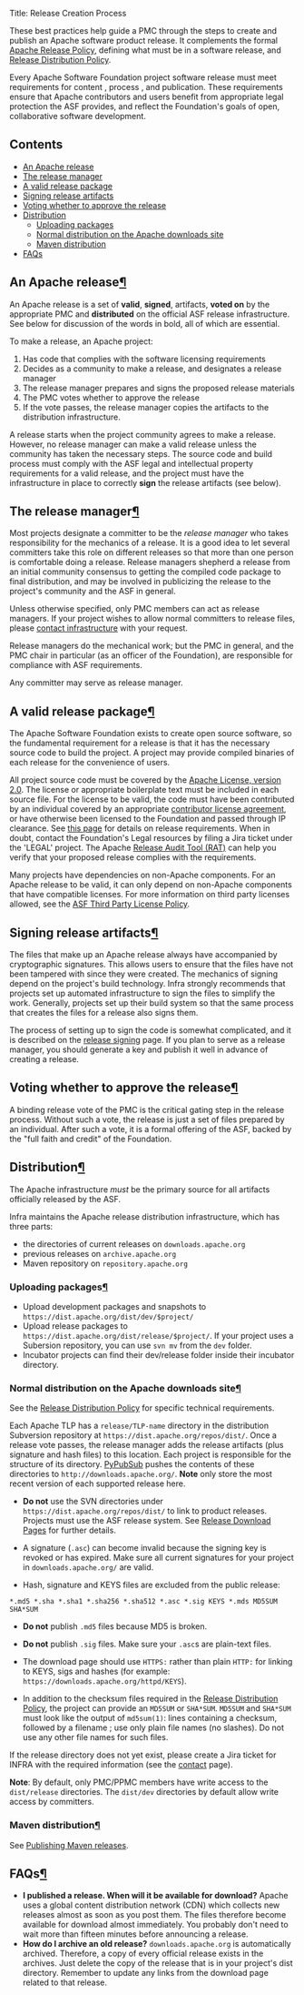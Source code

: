 Title: Release Creation Process

These best practices help guide a PMC through the steps to create and publish an Apache software product release. It complements the formal <a href="https://www.apache.org/legal/release-policy.html" target="_blank">Apache Release Policy</a>, defining what must be in a software release, and [Release Distribution Policy](release-distribution.html).

Every Apache Software Foundation project software release must meet requirements for content , process , and publication. These requirements ensure that Apache contributors and users benefit from appropriate legal protection the ASF provides, and reflect the Foundation's goals of open, collaborative software development.

## Contents ##

  - <a href="#definition">An Apache release</a>
  - <a href="#releasemanager">The release manager</a>
  - <a href="#valid">A valid release package</a>
  - <a href="#signing">Signing release artifacts</a>
  - <a href="#voting">Voting whether to approve the release</a>
  - <a href="#distribution">Distribution</a>
    - <a href="#uploading">Uploading packages</a>
    - <a href="#normal">Normal distribution on the Apache downloads site</a>
    - <a href="#tomaven">Maven distribution</a>
  - <a href="#faqs">FAQs</a>

<h2 id="definition">An Apache release<a class="headerlink" href="#definition" title="Permanent link">&para;</a></h2>

An Apache release is a set of **valid**, **signed**, artifacts, **voted on** by the appropriate PMC and **distributed** on the official ASF release infrastructure. See below for discussion of the words in bold, all of which are essential.

To make a release, an Apache project:

1. Has code that complies with the software licensing requirements
2. Decides as a community to make a release, and designates a release manager
3. The release manager prepares and signs the proposed release materials
4. The PMC votes whether to approve the release
5. If the vote passes, the release manager copies the artifacts to the distribution infrastructure.

A release starts when the project community agrees to make a release. However, no release manager can make a valid release unless the community has taken the necessary steps. The source code and build process must comply with the ASF legal and intellectual property requirements for a valid release, and the project must have the infrastructure in place to correctly **sign** the release artifacts (see below).

<h2 id="releasemanager">The release manager<a class="headerlink" href="#releasemanager" title="Permanent link">&para;</a></h2>

Most projects designate a committer to be the _release manager_ who takes responsibility for the mechanics of a release. It is a good idea to let several committers take this role on different releases so that more than one person is comfortable doing a release. Release managers shepherd a release from an initial community consensus to getting the compiled code package to final distribution, and may be involved in publicizing the release to the project's community and the ASF in general.

Unless otherwise specified, only PMC members can act as release managers. If your project wishes to allow normal committers to release files, please [contact infrastructure](contact.html) with your request.

Release managers do the mechanical work; but the PMC in general, and the PMC chair in particular (as an officer of the Foundation), are responsible for compliance with ASF requirements.

Any committer may serve as release manager.

<h2 id="valid">A valid release package<a class="headerlink" href="#valid" title="Permanent link">&para;</a></h2>

The Apache Software Foundation exists to create open source software, so the fundamental requirement for a release is that it has the necessary source code to build the project. A project may provide compiled binaries of each release for the convenience of users.

All project source code must be covered by the <a href="https://www.apache.org/licenses/LICENSE-2.0" target="_blank">Apache License, version 2.0</a>. The license or appropriate boilerplate text must be included in each source file. For the license to be valid, the code must have been contributed by an individual covered by an appropriate <a href="https://www.apache.org/licenses/contributor-agreements.html" target="_blank">contributor license agreement</a>, or have otherwise been licensed to the Foundation and passed through IP clearance. See <a href="https://www.apache.org/legal/release-policy.html" target="_blank">this page</a> for details on release requirements. When in doubt, contact the Foundation's Legal resources by filing a Jira ticket under the 'LEGAL' project. The Apache <a href="https://creadur.apache.org/rat/" target="_blank">Release Audit Tool (RAT)</a> can help you verify that your proposed release complies with the requirements.

Many projects have dependencies on non-Apache components. For an Apache release to be valid, it can only depend on non-Apache components that have compatible licenses. For more information on third party licenses allowed, see the <a href="https://www.apache.org/legal/resolved.html" target="_blank">ASF Third Party License Policy</a>.

<h2 id="signing">Signing release artifacts<a class="headerlink" href="#signing" title="Permanent link">&para;</a></h2>

The files that make up an Apache release always have accompanied by cryptographic signatures. This allows users to ensure that the files have not been tampered with since they were created. The mechanics of signing depend on the project's build technology. Infra strongly recommends that projects set up automated infrastructure to sign the files to simplify the work. Generally, projects set up their build system so that the same process that creates the files for a release also signs them.

The process of setting up to sign the code is somewhat complicated, and it is described on the [release signing](release-signing.html) page. If you plan to serve as a release manager, you should generate a key and publish it well in advance of creating a release.

<h2 id="voting">Voting whether to approve the release<a class="headerlink" href="#voting" title="Permanent link">&para;</a></h2>

A binding release vote of the PMC is the critical gating step in the release process. Without such a vote, the release is just a set of files prepared by an individual. After such a vote, it is a formal offering of the ASF, backed by the "full faith and credit" of the Foundation.

<h2 id="distribution">Distribution<a class="headerlink" href="#distribution" title="Permanent link">&para;</a></h2>

The Apache infrastructure _must_ be the primary source for all artifacts officially released by the ASF.

Infra maintains the Apache release distribution infrastructure, which has three parts:

- the directories of current releases on `downloads.apache.org`
- previous releases on `archive.apache.org`
- Maven repository on `repository.apache.org`

<h3 id="uploading">Uploading packages<a class="headerlink" href="#uploading" title="Permanent link">&para;</a></h3>

  - Upload development packages and snapshots to `https://dist.apache.org/dist/dev/$project/`
  - Upload release packages to `https://dist.apache.org/dist/release/$project/`. If your project uses a Subersion repository, you can use `svn mv` from the `dev` folder.
  - Incubator projects can find their dev/release folder inside their incubator directory.

<h3 id="normal">Normal distribution on the Apache downloads site<a class="headerlink" href="#normal" title="Permanent link">&para;</a></h3>

See the [Release Distribution Policy](release-distribution.html) for specific technical requirements.

Each Apache TLP has a `release/TLP-name` directory in the distribution Subversion repository at `https://dist.apache.org/repos/dist/`. Once a release vote passes, the release manager adds the release artifacts (plus signature and hash files) to this location. Each project is responsible for the structure of its directory. [PyPubSub](pypubsub.html) pushes the contents of these directories to `http://downloads.apache.org/`. **Note** only store the most recent version of each supported release here.

  - **Do not** use the SVN directories under `https://dist.apache.org/repos/dist/` to link to product releases. Projects must use the ASF release system. See [Release Download Pages](release-download-pages.html) for further details.

  - A signature (`.asc`) can become invalid because the signing key is revoked or has expired. Make sure all current signatures for your project in `downloads.apache.org/` are valid.

  - Hash, signature and KEYS files are excluded from the public release:

`*.md5 *.sha *.sha1 *.sha256 *.sha512 *.asc *.sig KEYS *.mds MD5SUM SHA*SUM`

  - **Do not** publish `.md5` files because MD5 is broken.
  - **Do not** publish `.sig` files. Make sure your `.asc`s are plain-text files.
  - The download page should use `HTTPS:` rather than plain `HTTP:` for linking to KEYS, sigs and hashes (for example: `https://downloads.apache.org/httpd/KEYS`).

  - In addition to the checksum files required in the [Release Distribution Policy](release-distribution.html), the project can provide an `MD5SUM` or `SHA*SUM`. `MD5SUM` and `SHA*SUM` must look like the output of `md5sum(1)`: lines containing a checksum, followed by a filename ; use only plain file names (no slashes). Do not use any other file names for such files.

If the release directory does not yet exist, please create a Jira ticket for INFRA with the required information (see the [contact](contact.html) page).

**Note**: By default, only PMC/PPMC members have write access to the `dist/release` directories. The `dist/dev` directories by default allow write access by committers.

<h3 id="tomaven">Maven distribution<a class="headerlink" href="#tomaven" title="Permanent link">&para;</a></h3>

See [Publishing Maven releases](publishing-maven-artifacts.html).

<h2 id="faqs">FAQs<a class="headerlink" href="#faqs" title="Permanent link">&para;</a></h2>

  - **I published a release. When will it be available for download?** Apache uses a global content distribution network (CDN) which collects new releases almost as soon as you post them. The files therefore become available for download almost immediately. You probably don't need to wait more than fifteen minutes before announcing a release.
  - **How do I archive an old release?** `downloads.apache.org` is automatically archived. Therefore, a copy of every official release exists in the archives. Just delete the copy of the release that is in your project's dist directory. Remember to update any links from the download page related to that release.
